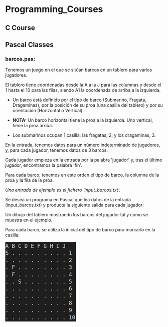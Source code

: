 # Programming_Courses

## C Course

## Pascal Classes

### barcos.pas:

Tenemos un juego en el que se sitúan barcos en un tablero para varios jugadores.

El tablero tiene coordenadas desde la A a la J para las columnas y desde el 1 hasta el 10 para las filas, siendo A1 la coordenada de arriba a la izquierda.

* Un barco está definido por el tipo de barco (Submarino, Fragata, Dragaminas), por la posición de su proa (una casilla del tablero) y por su orientación (Horizontal o Vertical).

* **NOTA:** Un barco horizontal tiene la proa a la izquierda. Uno vertical, tiene la proa arriba.

* Los submarinos ocupan 1 casilla; las fragatas, 2; y los dragaminas, 3.

En la entrada, tenemos datos para un número indeterminado de jugadores, y, para cada jugador, tenemos datos de 3 barcos.

Cada jugador empieza en la entrada por la palabra 'jugador' y, tras el último jugador, encontramos la palabra 'fin'.

Para cada barco, tenemos en este orden el tipo de barco, la columna de la proa y la fila de la proa.

*Una entrada de ejemplo es el fichero 'input_barcos.txt'.*

Se desea un programa en Pascal que lea datos de la entrada (input_barcos.txt) y producta la siguiente salida para cada jugador:

Un dibujo del tablero mostrando los barcos del jugador tal y como se muestra en el ejemplo.

Para cada barco, se utiliza la inicial del tipo de barco para marcarlo en la casilla:

![img](docs/tablero.png)